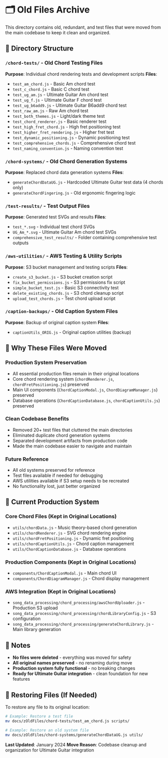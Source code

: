 # 🗂️ Old Files Archive

This directory contains old, redundant, and test files that were moved from the main codebase to keep it clean and organized.

## 📁 Directory Structure

### `/chord-tests/` - Old Chord Testing Files
**Purpose**: Individual chord rendering tests and development scripts
**Files**:
- `test_am_chord.js` - Basic Am chord test
- `test_c_chord.js` - Basic C chord test  
- `test_ug_am.js` - Ultimate Guitar Am chord test
- `test_ug_f.js` - Ultimate Guitar F chord test
- `test_ug_b6add9.js` - Ultimate Guitar B6add9 chord test
- `test_raw_am.js` - Raw Am chord test
- `test_both_themes.js` - Light/dark theme test
- `test_chord_renderer.js` - Basic renderer test
- `test_high_fret_chord.js` - High fret positioning test
- `test_higher_fret_rendering.js` - Higher fret test
- `test_dynamic_positioning.js` - Dynamic positioning test
- `test_comprehensive_chords.js` - Comprehensive chord test
- `test_naming_convention.js` - Naming convention test

### `/chord-systems/` - Old Chord Generation Systems
**Purpose**: Replaced chord data generation systems
**Files**:
- `generateChordDataUG.js` - Hardcoded Ultimate Guitar test data (4 chords only)
- `generateChordFingering.js` - Old ergonomic fingering logic

### `/test-results/` - Test Output Files
**Purpose**: Generated test SVGs and results
**Files**:
- `test_*.svg` - Individual test chord SVGs
- `UG_Am_*.svg` - Ultimate Guitar Am chord test SVGs
- `comprehensive_test_results/` - Folder containing comprehensive test outputs

### `/aws-utilities/` - AWS Testing & Utility Scripts
**Purpose**: S3 bucket management and testing scripts
**Files**:
- `create_s3_bucket.js` - S3 bucket creation script
- `fix_bucket_permissions.js` - S3 permissions fix script
- `simple_bucket_test.js` - Basic S3 connectivity test
- `delete_existing_chords.js` - S3 chord cleanup script
- `upload_test_chords.js` - Test chord upload script

### `/caption-backups/` - Old Caption System Files
**Purpose**: Backup of original caption system
**Files**:
- `captionUtils_ORIG.js` - Original caption utilities (backup)

## 🎯 Why These Files Were Moved

### **Production System Preservation**
- All essential production files remain in their original locations
- Core chord rendering system (`chordRenderer.js`, `chordFretPositioning.js`) preserved
- Main UI components (`ChordCaptionModal.js`, `ChordDiagramManager.js`) preserved
- Database operations (`ChordCaptionDatabase.js`, `chordCaptionUtils.js`) preserved

### **Clean Codebase Benefits**
- Removed 20+ test files that cluttered the main directories
- Eliminated duplicate chord generation systems
- Separated development artifacts from production code
- Made the main codebase easier to navigate and maintain

### **Future Reference**
- All old systems preserved for reference
- Test files available if needed for debugging
- AWS utilities available if S3 setup needs to be recreated
- No functionality lost, just better organized

## 🚀 Current Production System

### **Core Chord Files (Kept in Original Locations)**
- `utils/chordData.js` - Music theory-based chord generation
- `utils/chordRenderer.js` - SVG chord rendering engine
- `utils/chordFretPositioning.js` - Dynamic fret positioning
- `utils/chordCaptionUtils.js` - Chord caption management
- `utils/ChordCaptionDatabase.js` - Database operations

### **Production Components (Kept in Original Locations)**
- `components/ChordCaptionModal.js` - Main chord UI
- `components/ChordDiagramManager.js` - Chord display management

### **AWS Integration (Kept in Original Locations)**
- `song_data_processing/chord_processing/awsChordUploader.js` - Production S3 upload
- `song_data_processing/chord_processing/chordLibraryConfig.js` - S3 configuration
- `song_data_processing/chord_processing/generateChordLibrary.js` - Main library generation

## 📝 Notes

- **No files were deleted** - everything was moved for safety
- **All original names preserved** - no renaming during move
- **Production system fully functional** - no breaking changes
- **Ready for Ultimate Guitar integration** - clean foundation for new features

## 🔄 Restoring Files (If Needed)

To restore any file to its original location:
```bash
# Example: Restore a test file
mv docs/zOldFiles/chord-tests/test_am_chord.js scripts/

# Example: Restore an old system file
mv docs/zOldFiles/chord-systems/generateChordDataUG.js utils/
```

**Last Updated**: January 2024
**Move Reason**: Codebase cleanup and organization for Ultimate Guitar integration
